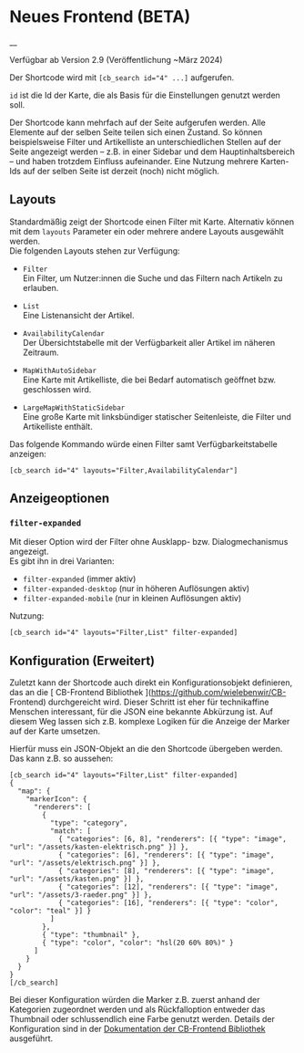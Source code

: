 #  Neues Frontend (BETA)

__

Verfügbar ab Version 2.9 (Veröffentlichung ~März 2024)

Der Shortcode wird mit ` [cb_search id="4" ...] ` aufgerufen.

` id ` ist die Id der Karte, die als Basis für die Einstellungen genutzt
werden soll.

Der Shortcode kann mehrfach auf der Seite aufgerufen werden. Alle Elemente auf
der selben Seite teilen sich einen Zustand. So können beispielsweise Filter
und Artikelliste an unterschiedlichen Stellen auf der Seite angezeigt werden –
z.B. in einer Sidebar und dem Hauptinhaltsbereich – und haben trotzdem
Einfluss aufeinander. Eine Nutzung mehrere Karten-Ids auf der selben Seite ist
derzeit (noch) nicht möglich.

##  Layouts

Standardmäßig zeigt der Shortcode einen Filter mit Karte. Alternativ können
mit dem ` layouts ` Parameter ein oder mehrere andere Layouts ausgewählt
werden.  
Die folgenden Layouts stehen zur Verfügung:

  * ` Filter `   
Ein Filter, um Nutzer:innen die Suche und das Filtern nach Artikeln zu
erlauben.

  * ` List `   
Eine Listenansicht der Artikel.

  * ` AvailabilityCalendar `   
Der Übersichtstabelle mit der Verfügbarkeit aller Artikel im näheren Zeitraum.

  * ` MapWithAutoSidebar `   
Eine Karte mit Artikelliste, die bei Bedarf automatisch geöffnet bzw.
geschlossen wird.

  * ` LargeMapWithStaticSidebar `   
Eine große Karte mit linksbündiger statischer Seitenleiste, die Filter und
Artikelliste enthält.

Das folgende Kommando würde einen Filter samt Verfügbarkeitstabelle anzeigen:

    
    
    [cb_search id="4" layouts="Filter,AvailabilityCalendar"]

##  Anzeigeoptionen

###  ` filter-expanded `

Mit dieser Option wird der Filter ohne Ausklapp- bzw. Dialogmechanismus
angezeigt.  
Es gibt ihn in drei Varianten:

  * ` filter-expanded ` (immer aktiv) 
  * ` filter-expanded-desktop ` (nur in höheren Auflösungen aktiv) 
  * ` filter-expanded-mobile ` (nur in kleinen Auflösungen aktiv) 

Nutzung:

    
    
    [cb_search id="4" layouts="Filter,List" filter-expanded]

##  Konfiguration (Erweitert)

Zuletzt kann der Shortcode auch direkt ein Konfigurationsobjekt definieren,
das an die [ CB-Frontend Bibliothek ](https://github.com/wielebenwir/CB-
Frontend) durchgereicht wird. Dieser Schritt ist eher für technikaffine
Menschen interessant, für die JSON eine bekannte Abkürzung ist. Auf diesem Weg
lassen sich z.B. komplexe Logiken für die Anzeige der Marker auf der Karte
umsetzen.

Hierfür muss ein JSON-Objekt an die den Shortcode übergeben werden. Das kann
z.B. so aussehen:

    
    
    [cb_search id="4" layouts="Filter,List" filter-expanded]
    {
      "map": {
        "markerIcon": {
          "renderers": [
            {
              "type": "category",
              "match": [
                { "categories": [6, 8], "renderers": [{ "type": "image", "url": "/assets/kasten-elektrisch.png" }] },
                { "categories": [6], "renderers": [{ "type": "image", "url": "/assets/elektrisch.png" }] },
                { "categories": [8], "renderers": [{ "type": "image", "url": "/assets/kasten.png" }] },
                { "categories": [12], "renderers": [{ "type": "image", "url": "/assets/3-raeder.png" }] },
                { "categories": [16], "renderers": [{ "type": "color", "color": "teal" }] }
              ]
            },
            { "type": "thumbnail" },
            { "type": "color", "color": "hsl(20 60% 80%)" }
          ]
        }
      }
    }
    [/cb_search]

Bei dieser Konfiguration würden die Marker z.B. zuerst anhand der Kategorien
zugeordnet werden und als Rückfalloption entweder das Thumbnail oder
schlussendlich eine Farbe genutzt werden. Details der Konfiguration sind in
der [ Dokumentation der CB-Frontend Bibliothek
](https://github.com/wielebenwir/CB-Frontend/blob/main/docs/configuration.md)
ausgeführt.

